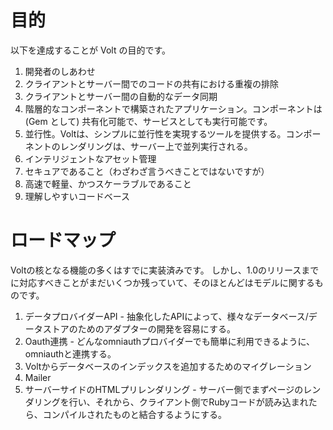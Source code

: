 # 目的

以下を達成することが Volt の目的です。

1. 開発者のしあわせ
2. クライアントとサーバー間でのコードの共有における重複の排除
3. クライアントとサーバー間の自動的なデータ同期
4. 階層的なコンポーネントで構築されたアプリケーション。コンポーネントは (Gem として) 共有化可能で、サービスとしても実行可能です。
5. 並行性。Voltは、シンプルに並行性を実現するツールを提供する。コンポーネントのレンダリングは、サーバー上で並列実行される。
6. インテリジェントなアセット管理
7. セキュアであること（わざわざ言うべきことではないですが）
8. 高速で軽量、かつスケーラブルであること
9. 理解しやすいコードベース

# ロードマップ

Voltの核となる機能の多くはすでに実装済みです。 しかし、1.0のリリースまでに対応すべきことがまだいくつか残っていて、そのほとんどはモデルに関するものです。

1. データプロバイダーAPI - 抽象化したAPIによって、様々なデータベース/データストアのためのアダプターの開発を容易にする。
2. Oauth連携 - どんなomniauthプロバイダーでも簡単に利用できるように、omniauthと連携する。
3. Voltからデータベースのインデックスを追加するためのマイグレーション
4. Mailer
5. サーバーサイドのHTMLプリレンダリング - サーバー側でまずページのレンダリングを行い、それから、クライアント側でRubyコードが読み込まれたら、コンパイルされたものと結合するようにする。
